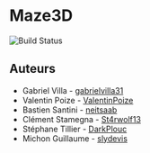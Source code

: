 # Maze3D
![Build Status](https://api.travis-ci.org/PolyDevTeam/Maze3D.svg?branch=master)
## Auteurs
* Gabriel Villa - [gabrielvilla31](https://github.com/gabrielvilla31)
* Valentin Poize - [ValentinPoize](https://github.com/ValentinPoize)
* Bastien Santini - [neitsaab](https://github.com/neitsaab)
* Clément Stamegna - [St4rwolf13](https://github.com/St4rwolf13)
* Stéphane Tillier - [DarkPlouc](https://github.com/DarkPlouc)
* Michon Guillaume - [slydevis](https://github.com/slydevis)
